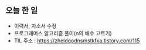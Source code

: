 ## 오늘 한 일

- 이력서, 자소서 수정
- 프로그래머스 알고리즘 풀이(n의 배수 고르기)
- TIL 주소 : <https://zheldqodnsmstkfka.tistory.com/115>
